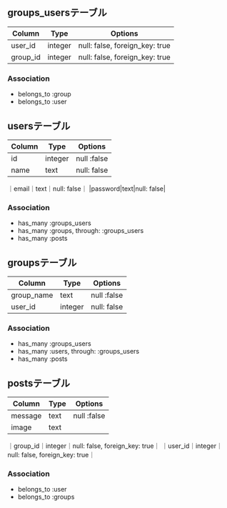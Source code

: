 ## groups_usersテーブル

|Column|Type|Options|
|------|----|-------|
|user_id|integer|null: false, foreign_key: true|
|group_id|integer|null: false, foreign_key: true|

### Association
- belongs_to :group
- belongs_to :user

## usersテーブル

|Column|Type|Options|
|------|----|-------|
|id|integer|null :false|
|name|text|null: false|
｜email｜text｜null: false｜
|password|text|null: false|

### Association
- has_many :groups_users
- has_many :groups, through: :groups_users
- has_many :posts

## groupsテーブル

|Column|Type|Options|
|------|----|-------|
|group_name|text|null :false|
|user_id|integer|null: false|

### Association
- has_many :groups_users
- has_many :users, through: :groups_users
- has_many :posts

## postsテーブル
|Column|Type|Options|
|------|----|-------|
|message|text|null :false|
|image|text|
｜group_id｜integer｜null: false, foreign_key: true｜
｜user_id｜integer｜null: false, foreign_key: true｜

### Association
- belongs_to :user
- belongs_to :groups